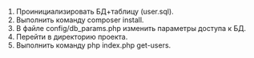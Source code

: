 1. Проинициализировать БД+таблицу (user.sql).
2. Выполнить команду composer install.
3. В файле config/db_params.php изменить параметры доступа к БД.
4. Перейти в директорию проекта.
5. Выполнить команду php index.php get-users.